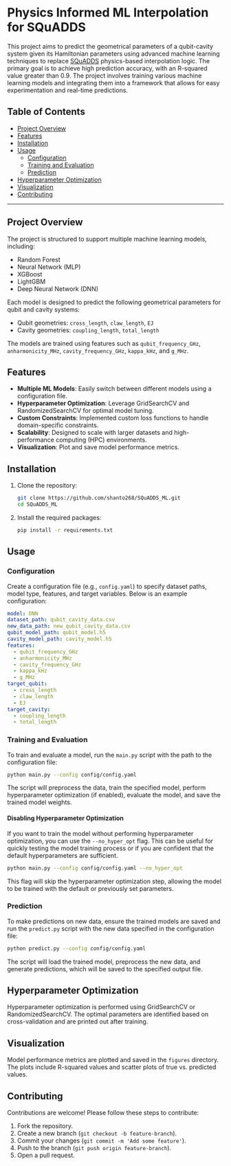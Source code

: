 # Physics Informed ML Interpolation for SQuADDS

This project aims to predict the geometrical parameters of a qubit-cavity system given its Hamiltonian parameters using advanced machine learning techniques to replace [SQuADDS](https://arxiv.org/pdf/2312.13483) physics-based interpolation logic. The primary goal is to achieve high prediction accuracy, with an R-squared value greater than 0.9. The project involves training various machine learning models and integrating them into a framework that allows for easy experimentation and real-time predictions.

## Table of Contents

- [Project Overview](#project-overview)
- [Features](#features)
- [Installation](#installation)
- [Usage](#usage)
  - [Configuration](#configuration)
  - [Training and Evaluation](#training-and-evaluation)
  - [Prediction](#prediction)
- [Hyperparameter Optimization](#hyperparameter-optimization)
- [Visualization](#visualization)
- [Contributing](#contributing)

---

## Project Overview

The project is structured to support multiple machine learning models, including:
- Random Forest
- Neural Network (MLP)
- XGBoost
- LightGBM
- Deep Neural Network (DNN)

Each model is designed to predict the following geometrical parameters for qubit and cavity systems:
- Qubit geometries: `cross_length`, `claw_length`, `EJ`
- Cavity geometries: `coupling_length`, `total_length`

The models are trained using features such as `qubit_frequency_GHz`, `anharmonicity_MHz`, `cavity_frequency_GHz`, `kappa_kHz`, and `g_MHz`.

## Features

- **Multiple ML Models**: Easily switch between different models using a configuration file.
- **Hyperparameter Optimization**: Leverage GridSearchCV and RandomizedSearchCV for optimal model tuning.
- **Custom Constraints**: Implemented custom loss functions to handle domain-specific constraints.
- **Scalability**: Designed to scale with larger datasets and high-performance computing (HPC) environments.
- **Visualization**: Plot and save model performance metrics.

## Installation

1. Clone the repository:
    ```bash
    git clone https://github.com/shanto268/SQuADDS_ML.git
    cd SQuADDS_ML
    ```

2. Install the required packages:
    ```bash
    pip install -r requirements.txt
    ```
## Usage

### Configuration

Create a configuration file (e.g., `config.yaml`) to specify dataset paths, model type, features, and target variables. Below is an example configuration:

```yaml
model: DNN
dataset_path: qubit_cavity_data.csv
new_data_path: new_qubit_cavity_data.csv
qubit_model_path: qubit_model.h5
cavity_model_path: cavity_model.h5
features:
  - qubit_frequency_GHz
  - anharmonicity_MHz
  - cavity_frequency_GHz
  - kappa_kHz
  - g_MHz
target_qubit:
  - cross_length
  - claw_length
  - EJ
target_cavity:
  - coupling_length
  - total_length
```

### Training and Evaluation

To train and evaluate a model, run the `main.py` script with the path to the configuration file:

```bash
python main.py --config config/config.yaml
```

The script will preprocess the data, train the specified model, perform hyperparameter optimization (if enabled), evaluate the model, and save the trained model weights.

#### Disabling Hyperparameter Optimization

If you want to train the model without performing hyperparameter optimization, you can use the `--no_hyper_opt` flag. This can be useful for quickly testing the model training process or if you are confident that the default hyperparameters are sufficient.

```bash
python main.py --config config/config.yaml --no_hyper_opt
```

This flag will skip the hyperparameter optimization step, allowing the model to be trained with the default or previously set parameters.

### Prediction

To make predictions on new data, ensure the trained models are saved and run the `predict.py` script with the new data specified in the configuration file:

```bash
python predict.py --config config/config.yaml
```

The script will load the trained model, preprocess the new data, and generate predictions, which will be saved to the specified output file.

## Hyperparameter Optimization

Hyperparameter optimization is performed using GridSearchCV or RandomizedSearchCV. The optimal parameters are identified based on cross-validation and are printed out after training.

## Visualization

Model performance metrics are plotted and saved in the `figures` directory. The plots include R-squared values and scatter plots of true vs. predicted values.

## Contributing

Contributions are welcome! Please follow these steps to contribute:

1. Fork the repository.
2. Create a new branch (`git checkout -b feature-branch`).
3. Commit your changes (`git commit -m 'Add some feature'`).
4. Push to the branch (`git push origin feature-branch`).
5. Open a pull request.
